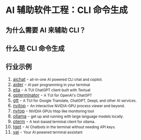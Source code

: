 # AI 辅助软件工程：CLI 命令生成

## 为什么需要 AI 来辅助 CLI？

## 什么是 CLI 命令生成

## 行业示例

1. [aichat](https://github.com/sigoden/aichat) - <small>all-in-one AI powered CLI chat and copilot.</small>
2. [aider](https://github.com/paul-gauthier/aider) - <small>AI pair programming in your terminal</small>
3. [elia](https://github.com/darrenburns/elia) - <small>A TUI ChatGPT client built with Textual</small>
4. [gpterminator](https://github.com/AineeJames/ChatGPTerminator) - <small>A TUI for OpenAI's ChatGPT</small>
5. [gtt](https://github.com/eeeXun/gtt) - <small>A TUI for Google Translate, ChatGPT, DeepL and other AI services.</small>
6. [nvitop](https://github.com/XuehaiPan/nvitop) - <small>An interactive NVIDIA-GPU process viewer and beyond.</small>
7. [nvtop](https://github.com/Syllo/nvtop) - <small>NVIDIA GPUs htop like monitoring tool</small>
8. [ollama](https://github.com/ollama/ollama) - <small>get up and running with large language models locally.</small>
9. [oterm](https://github.com/ggozad/oterm) - <small>A text-based terminal client for ollama.</small>
10. [tgpt](https://github.com/aandrew-me/tgpt) - <small>AI Chatbots in the terminal without needing API keys.</small>
11. [yai](https://github.com/ekkinox/yai) - <small>Your AI powered terminal assistant</small>
